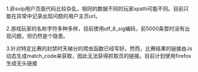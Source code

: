 1.非svip用户页面代码比较杂乱，相同的数据不同的玩家xpath可能不同。目前只能在异常中记录出现问题的用户主页url。

2.游戏玩家的名称字符多种多样，目前使用utf_8_sig编码，前5000条暂时没有出现问题，但仍然是个隐患。

3.针对特定比赛的封禁时天梯分的爬虫函数已经写好。然而，比赛结果的链接由Js动态生成match_code来获取，因此无法获得抓取页的链接。目前计划使用firefox生成无头链接